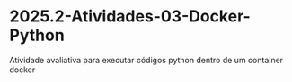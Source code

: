 # 2025.2-Atividades-03-Docker-Python
Atividade avaliativa para executar códigos python dentro de um container docker
